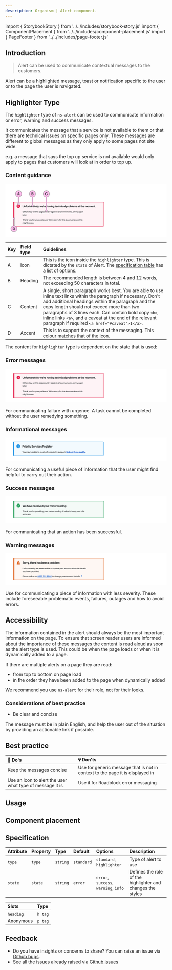 ```yaml
---
description: Organism | Alert component.
---
```


import { StorybookStory } from '../../includes/storybook-story.js'
import { ComponentPlacement } from '../../includes/component-placement.js'
import { PageFooter } from '../../includes/page-footer.js'

## Introduction

> Alert can be used to communicate contextual messages to the customers.

Alert can be a highlighted message, toast or notification specific to the user or to the page the user is navigated.

## Highlighter Type

The `highlighter` type of `ns-alert` can be used to communicate information or error, warning and success messages.

It communicates the message that a service is not available to them or that there are technical issues on specific pages only. These messages are different to global messages as they only apply to some pages not site wide.

e.g. a message that says the top up service is not available would only apply to pages that customers will look at in order to top up.


### Content guidance

![Alert - Highlighter - Error state](images/ns-highlighter/content-guidance.webp)

| Key | Field type | Guidelines |
| :--- | :--- | :--- |
| A | Icon | This is the icon inside the `highlighter` type. This is dictated by the `state` of Alert. The [specification table](#specification) has a list of options. |
| B | Heading | The recommended length is between 4 and 12 words, not exceeding 50 characters in total. |
| C | Content | A single, short paragraph works best. You are able to use inline text links within the paragraph if necessary. Don't add additional headings within the paragraph and the copy length should not exceed more than two paragraphs of 3 lines each. Can contain bold copy `<b>`, inline links `<a>`, and a caveat at the end of the relevant paragraph if required `<a href="#caveat">1</a>`. |
| D | Accent | This is to support the context of the messaging. This colour matches that of the icon. |

The content for `highlighter` type is dependent on the state that is used:

### Error messages

![Highlighter - Error state](images/ns-highlighter/error.webp)

For communicating failure with urgence. A task cannot be completed without the user remedying something.

### Informational messages

![Highlighter - Informational state](images/ns-highlighter/info.webp)

For communicating a useful piece of information that the user might find helpful to carry out their action.

### Success messages

![Highlighter - Success state](images/ns-highlighter/success.webp)

For communicating that an action has been successful.

### Warning messages

![Highlighter - Warning state](images/ns-highlighter/warning.webp)

Use for communicating a piece of information with less severity. These include foreseeable problematic events, failures, outages and how to avoid errors.

## Accessibility 

The information contained in the alert should always be the most important information on the page. To ensure that screen reader users are informed about the importance of these messages the content is read aloud as soon as the alert type is used. This could be when the page loads or when it is dynamically added to a page.

If there are multiple alerts on a page they are read:

* from top to bottom on page load
* in the order they have been added to the page when dynamically added

We recommend you use `ns-alert` for their role, not for their looks.

### Considerations of best practice

* Be clear and concise

The message must be in plain English, and help the user out of the situation by providing an actionable link if possible.

## Best practice

| 💚 Do's | 💔 Don'ts |
| :--- | :--- |
| Keep the messages concise |  Use for generic message that is not in context to the page it is displayed in |
| Use an icon to alert the user what type of message it is |  Use it for Roadblock error messaging |

## Usage

<StorybookStory story="components-ns-alert--error"></StorybookStory>

## Component placement

<ComponentPlacement component="ns-alert" parentComponents="ns-form,ns-panel"></ComponentPlacement>

## Specification

| Attribute | Property | Type | Default | Options | Description |
| :--- | :--- | :--- | :--- | :--- | :--- |
| `type` | `type` | `string` | `standard` | `standard`, `highlighter` | Type of alert to use |
| `state` | `state` | `string` | `error` | `error`, `success`, `warning`, `info` | Defines the role of the highlighter and changes the styles |

| Slots | Type |
| :--- | :--- |
| `heading` | `h tag` |
| Anonymous | `p tag` |

## Feedback

* Do you have insights or concerns to share? You can raise an issue via [Github bugs](https://github.com/ConnectedHomes/nucleus/issues/new?assignees=&labels=Bug&template=a--bug-report.md&title=[bug]%20[ns-highlighter]).
* See all the issues already raised via [Github issues](https://github.com/connectedHomes/nucleus/issues?utf8=%E2%9C%93&q=is%3Aopen+is%3Aissue+label%3ABug+[ns-highlighter])

<PageFooter></PageFooter>